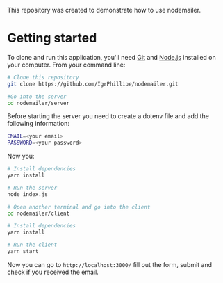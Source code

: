 This repository was created to demonstrate how to use nodemailer.

# Getting started
To clone and run this application, you'll need [Git](https://git-scm.com/) and [Node.js](https://nodejs.org) installed on your computer. From your command line:
```bash
# Clone this repository
git clone https://github.com/IgrPhillipe/nodemailer.git

#Go into the server
cd nodemailer/server
```
Before starting the server you need to create a dotenv file and add the following information:
```bash
EMAIL=<your email>
PASSWORD=<your password>
```
Now you:
```bash
# Install dependencies
yarn install

# Run the server
node index.js

# Open another terminal and go into the client
cd nodemailer/client

# Install dependencies
yarn install

# Run the client
yarn start
```

Now you can go to ```http://localhost:3000/``` fill out the form, submit and check if you received the email.
